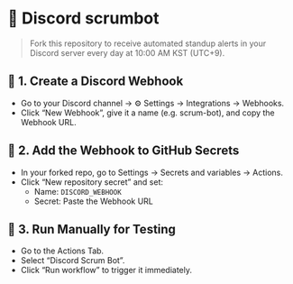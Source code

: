 # 🧾 Discord scrumbot

> Fork this repository to receive automated standup alerts in your Discord server every day at 10:00 AM KST (UTC+9).

## 🔧 1. Create a Discord Webhook

- Go to your Discord channel → ⚙️ Settings → Integrations → Webhooks.
- Click “New Webhook”, give it a name (e.g. scrum-bot), and copy the Webhook URL.

## 🔐 2. Add the Webhook to GitHub Secrets

- In your forked repo, go to Settings → Secrets and variables → Actions.
- Click “New repository secret” and set:
  - Name: `DISCORD_WEBHOOK`
  - Secret: Paste the Webhook URL

## 🧪 3. Run Manually for Testing

- Go to the Actions Tab.
- Select “Discord Scrum Bot”.
- Click “Run workflow” to trigger it immediately.
